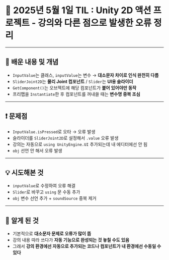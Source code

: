 # 📆 2025년 5월 1일 TIL : Unity 2D 액션 프로젝트 - 강의와 다른 점으로 발생한 오류 정리

---

## 📝 배운 내용 및 개념

- `InputValue`는 클래스, `inputValue`는 변수 → **대소문자 차이로 인식 완전히 다름**
- `SliderJoint2D`는 **물리 Joint 컴포넌트** / `Slider`는 **UI용 슬라이더**
- `GetComponent()`는 오브젝트에 해당 컴포넌트가 **붙어 있어야만 동작**
- 프리팹을 `Instantiate`한 후 컴포넌트를 꺼내쓸 때는 **변수명 중복 조심**

---

## ❗ 문제점

- `InputValue.isPressed`로 오타 → 오류 발생
- 슬라이더를 `SliderJoint2D`로 설정해서 `.value` 오류 발생
- 강의는 자동으로 `using UnityEngine.UI` 추가되는데 내 에디터에선 안 됨
- `obj` 선언 안 해서 오류 발생

---

## 💡 시도해본 것

- `inputValue`로 수정하여 오류 해결
- `Slider`로 바꾸고 `using` 문 수동 추가
- `obj` 변수 선언 추가 + `soundSource` 중복 제거

---

## 🧠 알게 된 것

- 기본적으로 **대소문자 문제로 오류가 많이 뜸**
- 강의 내용 따라 쓰다가 **자동 기능으로 완성되는 것 놓칠 수도 있음**
- 그래서 **강의 환경에선 자동으로 추가되는 코드나 컴포넌트가 내 환경에선 수동일 수 있다**
